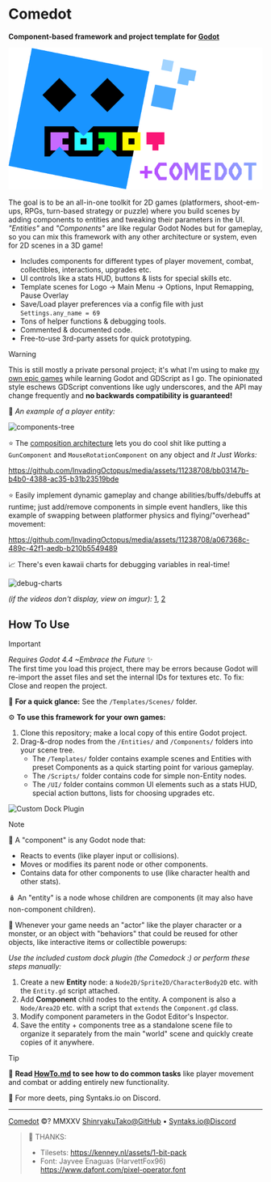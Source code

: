 # Comedot

**Component-based framework and project template for [Godot][godot]**

![Godot+Comedot Logo][logo]

The goal is to be an all-in-one toolkit for 2D games (platformers, shoot-em-ups, RPGs, turn-based strategy or puzzle) where you build scenes by adding components to entities and tweaking their parameters in the UI. _"Entities"_ and _"Components"_ are like regular Godot Nodes but for gameplay, so you can mix this framework with any other architecture or system, even for 2D scenes in a 3D game!

* Includes components for different types of player movement, combat, collectibles, interactions, upgrades etc.
* UI controls like a stats HUD, buttons & lists for special skills etc.
* Template scenes for Logo → Main Menu → Options, Input Remapping, Pause Overlay
* Save/Load player preferences via a config file with just `Settings.any_name = 69`
* Tons of helper functions & debugging tools.
* Commented & documented code.
* Free-to-use 3rd-party assets for quick prototyping.

> [!WARNING]
> This is still mostly a private personal project; it's what I'm using to make [my own epic games][itch] while learning Godot and GDScript as I go. The opinionated style eschews GDScript conventions like ugly underscores, and the API may change frequently and **no backwards compatibility is guaranteed!**


🌳 _An example of a player entity:_

![components-tree]

⭐️ The [composition architecture][composition-over-inheritance] lets you do cool shit like putting a `GunComponent` and `MouseRotationComponent` on any object and _It Just Works:_  

https://github.com/InvadingOctopus/media/assets/11238708/bb03147b-b4b0-4388-ac35-b31b23519bde

⭐️ Easily implement dynamic gameplay and change abilities/buffs/debuffs at runtime; just add/remove components in simple event handlers, like this example of swapping between platformer physics and flying/"overhead" movement:

https://github.com/InvadingOctopus/media/assets/11238708/a067368c-489c-42f1-aedb-b210b5549489

📈 There's even kawaii charts for debugging variables in real-time!

![debug-charts]

_(if the videos don't display, view on imgur):_ [1][rocks-with-guns], [2][swapping-components]


## How To Use

> [!Important]  
> _Requires Godot 4.4 ~Embrace the Future_ ✨  
> The first time you load this project, there may be errors because Godot will re-import the asset files and set the internal IDs for textures etc. To fix: Close and reopen the project.

🚀 **For a quick glance:** See the `/Templates/Scenes/` folder.

⚙️ **To use this framework for your own games:**

1. Clone this repository; make a local copy of this entire Godot project.
2. Drag-&-drop nodes from the `/Entities/` and `/Components/` folders into your scene tree.
	* The `/Templates/` folder contains example scenes and Entities with preset Components as a quick starting point for various gameplay.
	* The `/Scripts/` folder contains code for simple non-Entity nodes.
	* The `/UI/` folder contains common UI elements such as a stats HUD, special action buttons, lists for choosing upgrades etc.

![Custom Dock Plugin][comedock]

> [!NOTE]
> 🧩 A "component" is any Godot node that:
> * Reacts to events (like player input or collisions).
> * Moves or modifies its parent node or other components.
> * Contains data for other components to use (like character health and other stats).
>
> 🪆 An "entity" is a node whose children are components (it may also have non-component children).

🎳 Whenever your game needs an "actor" like the player character or a monster, or an object with "behaviors" that could be reused for other objects, like interactive items or collectible powerups:

_Use the included custom dock plugin (the Comedock :) or perform these steps manually:_

1. Create a new **Entity** node: a `Node2D/Sprite2D/CharacterBody2D` etc. with the `Entity.gd` script attached.
2. Add **Component** child nodes to the entity. A component is also a `Node/Area2D` etc. with a script that `extends` the `Component.gd` class.
3. Modify component parameters in the Godot Editor's Inspector.
4. Save the entity + components tree as a standalone scene file to organize it separately from the main "world" scene and quickly create copies of it anywhere.

> [!TIP]
> 📜 **Read [HowTo.md][howto] to see how to do common tasks** like player movement and combat or adding entirely new functionality.
>
> 💬 For more deets, ping Syntaks.io on Discord.

----

[Comedot][repository] ©? MMXXV [ShinryakuTako@GitHub][github] • [Syntaks.io@Discord][discord]

> 🤍 THANKS:  
> * Tilesets:	https://kenney.nl/assets/1-bit-pack  
> * Font:		Jayvee Enaguas (HarvettFox96) https://www.dafont.com/pixel-operator.font

[repository]: https://github.com/invadingoctopus/comedot
[website]: https://invadingoctopus.io
[license]: License.txt
[patreon]: https://www.patreon.com/invadingoctopus
[discord]: https://discord.gg/jZG3cBFt7u
[twitter]: https://twitter.com/invadingoctopus
[mastodon]:https://mastodon.gamedev.place/@Syntaks
[github]:  https://github.com/ShinryakuTako
[itch]:    https://syntaks.itch.io

[howto]:		HowTo.md
[conventions]:	Conventions.md
[thanks]:		Thanks.md
[todo]:			ToDo.md

[godot]: https://github.com/godotengine/godot "Godot Game Engine"
[composition-over-inheritance]: https://en.wikipedia.org/wiki/Composition_over_inheritance
[entity–component–system]: https://en.wikipedia.org/wiki/Entity_component_system

[logo]: /Assets/Logos/Comedot.png "Godot+Comedot Logo"
[components-tree]: https://i.imgur.com/7M0pH3v.png "Example Components Tree for a Player Entity"
[rocks-with-guns]: https://i.imgur.com/wH84m23.mp4 "Rocks with Guns"
[swapping-components]: https://i.imgur.com/iS0xjdI.mp4 "Swapping Control Components"
[debug-charts]: https://i.imgur.com/jgAjmzY.png "Debug Chart Windows"
[comedock]: https://i.imgur.com/oY4WymY.png "Custom Godot Editor Dock Plugin"
